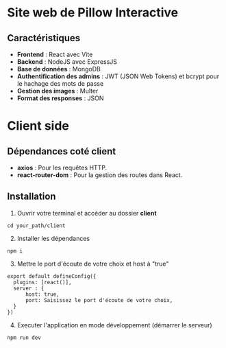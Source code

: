 # Site web de Pillow Interactive

## Caractéristiques
- **Frontend** : React avec Vite
- **Backend** : NodeJS avec ExpressJS
- **Base de données** : MongoDB
- **Authentification des admins** : JWT (JSON Web Tokens) et bcrypt pour le hachage des mots de passe
- **Gestion des images** : Multer
- **Format des responses** : JSON

# Client side

## Dépendances coté client
- **axios** : Pour les requêtes HTTP.
- **react-router-dom** : Pour la gestion des routes dans React.


## Installation
1. Ouvrir votre terminal et accéder au dossier **client**
```
cd your_path/client
```

2. Installer les dépendances
```
npm i
```

3. Mettre le port d'écoute de votre choix et host à "true"
```
export default defineConfig({
  plugins: [react()],
  server : {
      host: true,
      port: Saisissez le port d'écoute de votre choix,
  }
})
```

4. Executer l'application en mode développement (démarrer le serveur)
```
npm run dev
```